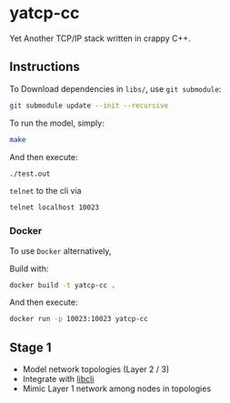 # yatcp-cc

Yet Another TCP/IP stack written in crappy C++.

## Instructions

To Download dependencies in `libs/`, use `git submodule`:

```bash
git submodule update --init --recursive
```

To run the model, simply:

```bash
make
```

And then execute:

```bash
./test.out
```

`telnet` to the cli via

```bash
telnet localhost 10023
```

### Docker

To use `Docker` alternatively,

Build with:

```bash
docker build -t yatcp-cc .
```

And then execute:

```bash
docker run -p 10023:10023 yatcp-cc
```

## Stage 1

* Model network topologies (Layer 2 / 3)
* Integrate with [libcli](https://github.com/magetron/libcli)
* Mimic Layer 1 network among nodes in topologies
